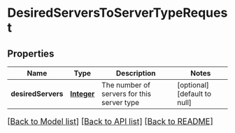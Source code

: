 # DesiredServersToServerTypeRequest
## Properties

Name | Type | Description | Notes
------------ | ------------- | ------------- | -------------
**desiredServers** | [**Integer**](integer.md) | The number of servers for this server type | [optional] [default to null]

[[Back to Model list]](../README.md#documentation-for-models) [[Back to API list]](../README.md#documentation-for-api-endpoints) [[Back to README]](../README.md)

<style>
     p, ul, ol, li { font-size: 18px !important;}
</style>

